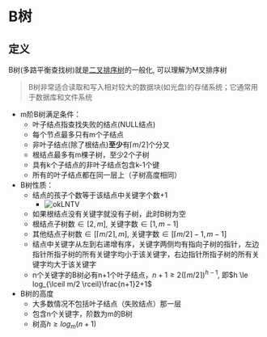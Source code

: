 # B树

## 定义

B树(多路平衡查找树)就是[二叉排序树](./3.1二叉排序树.md)的一般化, 可以理解为M叉排序树

> B树非常适合读取和写入相对较大的数据块(如光盘)的存储系统；它通常用于数据库和文件系统

- m阶B树满足条件：
    - 叶子结点指查找失败的结点(NULL结点)
    - 每个节点最多只有m个子结点
    - 非叶子结点(除了根结点)**至少**有$\lceil m/2 \rceil$个分叉
    - 根结点最多有m棵子树，至少2个子树
    - 具有k个子结点的非叶子结点包含k-1个键
    - 所有的叶子结点都在同一层上（子树高度相同）
- B树性质：
    - 结点的孩子个数等于该结点中关键字个数+1
        - ![okLNTV](https://cdn.staticaly.com/gh/tippye/PicCloud@master/uPic/2023/01/25/okLNTV.png)
    - 如果根结点没有关键字就没有子树，此时B树为空
    - 根结点子树数$\in [2, m]$, 关键字数$\in [1, m-1]$
    - 其他结点子树数$\in [\lceil m/2 \rceil, m]$, 关键字数$\in [\lceil m/2 \rceil -1, m-1]$
    - 结点中关键字从左到右递增有序，关键字两侧均有指向子树的指针，左边指针所指子树的所有关键字均小于该关键字，右边指针所指子树的所有关键字均大于该关键字
    - n个关键字的B树必有n+1个叶子结点，$n+1 \ge 2(\lceil m/2 \rceil)^{h-1}$, 即$h \le log_{\lceil m/2
      \rceil}\frac{n+1}2+1$
- B树的高度
    - 大多数情况不包括叶子结点（失败结点）那一层
    - 包含n个关键字，阶数为m的B树
    - 树高$h \ge log_m(n+1)$ 